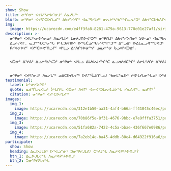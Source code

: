 ```yaml
---
show: Show
title: ᓂᕿᓂᒃ ᐸᔪᒐᑦᓴᓕᐅᕐᓂᒧᑦ ᐱᓇᓱᒐᖅ
blurb: ᓂᕿᓂᒃ ᐸᔪᕋᕐᑕᐅᑎᓗᒋᑦ ᐃᑲᔪᕐᓯᓱᒋᑦ ᐊᓇᕐᕋᓯᒪᔪᑦ ᓂᕆᔭᑦᓴᖃᖕᖏᓚᕆᑦᑐᑦ ᐃᑲᔪᕐᑕᐅᑲᐱᒋᐊᖃᕐᓱᑎᒃ
img:
  image: https://ucarecdn.com/e4ff3fa8-8281-479a-9613-778c01e27af1/sirivik1.jpeg
description: >-
  ᓂᕿᓂᒃ ᐸᔪᒐᑦᓴᓕᐅᕐᓂᓄᑦ ᐱᓇᓱᒐᕗᑦ ᒪᓂᔨᒍᑎᐅᕙᑦᑐᖅ ᓂᕿᑎᒍᑦ ᐃᑲᔪᕐᓯᐅᑎᓂᒃ 50-ᓄᑦ ᐊᓇᕐᕋᕆᔭᐅᔪᓄᑦ ᐱᓇᓱᐊᕈᓯᑕᒫᑦ
  ᐃᓄᑦᔪᐊᒥ. ᓇᒧᖕᖓᑕᕐᓂᖓ ᑭᒡᒐᑐᕈᑎᐅᑉ ᐅᖓᑖᓅᕐᖃᔭᕐᐸᖏᑦᑐᖅ ᐃᓪᓗᐃᑦ ᐅᐃᒪᓇᓗᐊᖕᖑᐊᑐᑦ ᐊᒻᒪᓗ ᓂᕿᓄᑦ ᐃᑲᔪᕐᑕᐅᓗᑎᒃ
  ᑭᓯᐊᓂᐅᔪᑦ ᐸᔪᑦᑕᐅᕙᑦᑎᓗᒋᑦ ᐊᒻᒪᓗ ᐃᑉᐱᒋᔭᐅᓂᕐᓭᑦ ᓄᓇᓕᓐᓂ ᑳᓗᐊᕐᐸᑐᐃᑦ.


  ᐊᑐᓂᑦ ᐃᕐᓯᕖᑦ ᐃᓗᓕᖃᕐᐸᑐᑦ ᓂᕿᓂᒃ ᐊᒻᒪᓗ ᐃᒐᔭᐅᒍᓯᖏᑦᑕ ᓇᓗᓀᒃᑯᑕᖏᑦ ᐃᓕᒪᑦᓱᑎᒃ ᐃᕐᓯᕕᐅᑉ ᐃᓗᐊᓃᑦᑐᑦ ᐃᑉᐱᒋᑦᓱᒋᑦ ᐅᓄᕐᓰᒋᐊᕈᑎᐅᑦᓱᑎᒃ ᓂᕿᑦᓯᐊᑑᒪᑎᑦᓯᓂᕐᓂᒃ ᐊᒻᒪᓗ ᓂᕐᓯᐅᕆᐅᕐᓴᑎᑦᓯᓂᕐᓂᒃ ᐃᓚᐅᔪᓂᒃ.


  ᓂᕿᓂᒃ ᐸᔪᕋᕐᓂᒧᑦ ᐱᓇᓱᒐᖅ ᓄᐃᑕᐅᓯᒪᔪᖅ ᐅᐱᕐᖔᒍᑎᓪᓗᒍ ᖃᓂᒪᓐᓇᐅᑉ ᓯᐊᒻᒪᓯᒪᓂᖓᓄᑦ ᐅᒃᑯᐊᑐᕐᓯᒪᑎᓗᒋᑦ 2020-ᒥ, ᐊᒻᒪᓗ ᑲᔪᓯᒍᓐᓇᓯᑎᑕᐅᓯᒪᑦᓱᓂ ᐃᑲᔪᑦᓯᐊᓂᖏᓐᓄᑦ ᓄᓇᓕᓐᓂ ᑎᒦᑦ ᐊᒻᒪᓗ ᐃᑲᔪᕈᒪᔪᑦ.
testimonial:
  label: ᐅᓐᓂᓯᐅᕈᑏᑦ
  quote: ᓇᑯᕐᒦᒪᕆᐊᓗᒃ ᐆᒻᒪᑎᒻᒪ ᐊᑖᓂᑦ ᐱᔪᒥᒃ ᐊᓕᐊᑦᑐᒪᕆᐊᓘᕗᖓ ᓯᕆᕕᒻᒥᒃ. ᓇᑯᕐᒦᒃ’
  citation: ᓂᕿᓂᒃ ᐸᔪᑦᑕᐅᓯᒪᔪᖅ
images:
  img_1:
    image: https://ucarecdn.com/312e1b50-aa31-4af4-b66a-ff41045c46ec/program_foodbox_gallery_1.jpg
  img_2:
    image: https://ucarecdn.com/70b86f5e-8f31-4676-9bbc-e7e9fffa3751/program_foodbox_gallery_2.jpg
  img_3:
    image: https://ucarecdn.com/51fa682a-7422-4c5a-bbae-436f667e0986/program_foodbox_gallery_3.jpg
  img_4:
    image: https://ucarecdn.com/7a2eb14e-ba45-4ddb-80e4-d64922f916a6/program_foodbox_gallery_4.jpg
participate:
  show: Show
  heading: ᐃᓚᐅᒍᒪᕕᑦ ᐅᕝᕙᓘᓐᓃᑦ ᑐᓂᕐᕈᓯᒍᒪᕕᑦ ᑖᑦᓱᒧᖓ ᐱᓇᓱᐊᕈᑦᔨᐅᑎᒧᑦ?
  btn_1: ᐃᓚᐅᒍᒪᔪᖓ ᐱᓇᓱᐊᕈᑦᔨᐅᑎᒧᑦ
  btn_2: ᑐᓂᕐᕈᓯᕈᒪᔪᖓ
---
```

